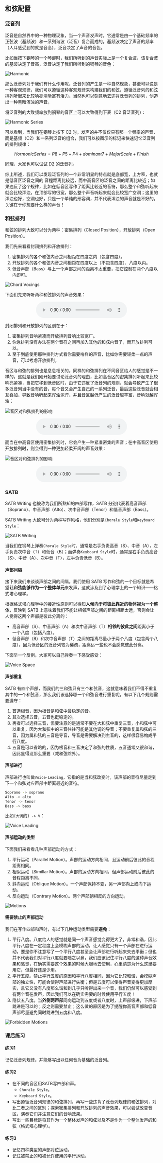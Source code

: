 ## 和弦配置

### 泛音列

泛音是自然界中的一种物理现象，当一个声音发声时，它通常是由一个基础频率的正弦波（基频波）和一系列谐波（泛音）复合而成的，基频波决定了声音的频率（人耳感受到的就是音高），泛音决定了声音的音色。

比如当按下钢琴的一个琴键时，我们所听到的声音实际上是一个复合波，该复合波的基波决定了音高，泛音决定了我们所听到的钢琴的音色：

![Harmonic](./images/1_1.jpg '钢琴C2泛音频谱')

那么泛音列对于我们有什么作用呢，泛音列的产生是一种自然现象，甚至可以说是一种客观规律，我们可以遵循这种客观规律来构建我们的和弦，遵循泛音列的和弦排列听起来比较响亮清晰富有活力，当然也可以刻意地去违背泛音列的排列，创造出一种黑暗浑浊的声音。

将泛音列的大致频率放到钢琴的音区上可以大致得到下表（C2 音泛音列）：

![Harmonic Series](./images/1_1_2.jpg '泛音列')

可以看到，当我们在钢琴上按下 C2 时，发声的并不仅仅只有那一个频率的声音，而是基频（C2）和一系列泛音的组合，我们可以按图示的标记来快速记忆泛音列的排列规律：

$$
HormonicSeries = P8 + P5 + P4 + dominant7 + MajorScale + Finish
$$

同理，大家也可以试试 D2 的泛音列。

综上所述，我们可以发现泛音列的一个非常明显的特点就是底部宽，上方窄，也就是低音区泛音之间的 音程距离比较远，而中高音区的泛音之间的距离比较近；如果违反了这个规律，比如在低音区写作了距离比较近的音符，那么整个和弦听起来就会比较浑浊，在顶部写的很宽，那么整个声音听起来就会比较宽广空洞；这里的浑浊也好，空洞也好，只是一个单纯的形容词，并不代表浑浊的声音就是不好的，关键在于你想要什么样的声音！

### 和弦排列

和弦的排列大致可以分为两种：密集排列（Closed Position），开放排列（Open Position）。

我们先来看看封闭排列和开放排列：

1. 密集排列的各个和弦内音之间相距在四度之内（包含四度）。
2. 开放排列的各个和弦内音之间相距在四度以上（不包含四度），八度以内。
3. 低音声部（Bass）与上一个声部之间的距离不太重要，把它控制在两个八度以内即可。

![Chord Vocings](./images/1_2.jpg '和弦排列')

下面们先来听听两种和弦排列的声音效果：

<center>
<audio controls>
  <source src="/tracks/1_2.mp3" type="audio/mpeg">
  Your browser does not support the audio element.
</audio>
</center>

封闭排列和开放排列的区别在于：

1. 密集排列音响紧凑而开放排列音响比较宽广。
2. 你急排列没有办法在两个音符之间再加入其他的和弦内音了，而开放排列可以。
3. 至于到底使用那种排列方式看你需要啥样的声音，比如你需要轻柔一点的声音，可以考虑开放排列。

音区与和弦的排列也是息息相关的，同样的和弦排列在不同音区给人的感觉是不一样的，这就是我们刚开始要讨论泛音列的理由，比如高音区的密集排列听起来比较响亮紧凑，当把它移到低音区时，由于它违反了泛音列的规则，就会导致产生了很多泛音列当中没有的音，每个音又会产生自己的一系列泛音，最后这些泛音就会相互叠加，导致音响听起来浑浊泥泞，并且音区越低产生的泛音越丰富，音响就越浑浊：

![音区对和弦排列的影响](./images/1_3.jpg '音区对和弦排列的影响')

<center>
<audio controls>
  <source src="/tracks/1_3.mp3" type="audio/mpeg">
  Your browser does not support the audio element.
</audio>
</center>

而当在中高音区使用密集排列时，它会产生一种紧凑密集的声音；在中高音区使用开放排列时，则会得到一种更加轻柔开阔的声音效果：

![音区对和弦排列的影响](./images/1_4.jpg '音区对和弦排列的影响')

<center>
<audio controls>
  <source src="/tracks/1_4.mp3" type="audio/mpeg">
  Your browser does not support the audio element.
</audio>
</center>

### SATB

SATB Writing 也被称为我们所熟知的四部写作，SATB 分别代表着高音声部（Soprano）、中音声部（Alto）、次中音声部（Tenor）和低音声部（Bass）。

SATB Writing 大致可分为两种写作风格，他们分别是`Chorale Style`和`Keyboard Style`：

![SATB Writing](./images/1_5.jpg 'SATB Writing')

当我们在钢琴上弹奏`Chorale Style`时，通常是右手负责高音（S）、中音（A），左手负责次中音（T）和低音（B）；而弹奏`Keyboard Style`时，通常是右手负责高音（S）、中音（A）、次中音（T），左手负责低音（B）。

#### 声部间隔

接下来我们来谈谈声部之间的间隔，我们使用 SATB 写作和弦的一个目标就是希望**让和弦能够作为一个整体单元**来发声，这就涉及到了心理学上的一个知识——格式塔心理学。

根据格式塔心理学中的接近性原则可以得知**人倾向于将彼此靠近的物体视为一个整体**，反映到 SATB 上意味着我们不能让相邻声部之间的距离相距太远，否则会让人觉得这两个声部是彼此分离的：

- 高音声部（S）、中音声部（A）和次中音声部（T）**相邻的彼此之间**距离小于一个八度（包括八度）。
- 低音声部（B）和次中音声部（T）之间的距离尽量小于两个八度（包含两个八度），因为低音区的泛音列较为稀疏，距离远一些也不会感觉彼此分离。

下面举一个反例，大家可以自己弹奏一下感受感受：

![Voice Space](./images/1_6.jpg '声部间隔')

#### 声部重复

SATB 有四个声部，而我们的三和弦只有三个和弦音，这就意味着我们不得不重复其中的一个和弦音，那么我们该选择哪一个和弦音进行重复呢，有以下几个规则需要遵守：

1. 首选根音，因为根音是和弦中最稳定的音。
2. 其次选择五音，五音也挺稳定的。
3. 再者可以选择三音，但要注意的是通常不要在大和弦中重复三音，小和弦中可以重复，因为大和弦中的三音往往可能是其他调的导音；不要重复属和弦的三音，因为属和弦的三音是导音，导音是需要解决到主音的，这样很容易构成平行八度。
4. 五音是可以省略的，因为根音和三音决定了和弦的性质，五音通常又很和谐，因此显得没那么重要（减和弦除外）。

#### 声部进行

声部进行也叫做`Voice-Leading`，它指的是当和弦改变时，该声部的音符尽量走到下一个和弦对应声部中距离最近的音符。

```bash
Soprano -> soprano
Alto -> alto
Tenor -> tenor
Bass -> bass
```

比如`C大调`的`I -> V`：

![Voice Leading](./images/1_9.jpg '声部进行示例')

#### 声部运动的类型

下面我们来看看几种声部运动的方式：

1. 平行运动（Parallel Motion）。声部的运动方向相同，且运动前后彼此的音程距离相同。
2. 相似运动（Simillar Motion）。声部的运动方向相同，但声部运动前后彼此的音程距离不同。
3. 斜向运动（Oblique Motion）。一个声部保持不变，另一声部向上或向下运动。
4. 反向运动（Contrary Motion）。两个声部朝相反的方向运动。

![Motions](./images/1_7.jpg '声部的运动类型')

#### 需要禁止的声部运动

我们在写作四部和声时，有以下几种运动类型需要**避免**：

1. 平行八度。八度给人的感觉就是同一个声音感觉变得更大了，非常和谐，因此平行八度在一定程度上会模糊声部的运动，让人感觉只有一个声部在进行运动，要是你不注意写了一个平行八度甚至会让声部进行听起来失去平衡；但也并不代表我们对平行八度就要嗤之以鼻，我们应该记住平行八度的这种声音效果和感觉，在确实需要这个效果的时候大胆地去使用，心里清楚为什么这里要用它，但最好还是少用。
2. 平行五度。禁止平行五度的原因和平行八度相同，因为它比较和谐，会模糊声部的独立性，可能会使得声部进行失衡；但是五度可以使得声音变得更加厚实，且它又没有八度那么谐和到几乎只听得出来一个音，我们仍然可以感受到有两个音在发声，因此我们可以在确实需要的时候使用平行五度！
3. 隐伏五八度。当**外侧两声部**同向运动到五度或者八度时，上声部级进，下声部跳进是可以的；反之则需要禁止；这么做的原因是为了提醒你高音声部和低音声部尽量避免同时跳进到五度和八度。

![Forbidden Motions](./images/1_8.jpg '需要禁止的声部运动')

### 课后练习

#### 练习1

记忆泛音列规律，并能够写出以任何音为基础的泛音列。

#### 练习2

- 在不同的音区用SATB写四部和声。
  - `Chorale Style`。
  - `Keyboard Style`。
- 写出遵循泛音列规律的和弦排列，再写一些违背了泛音列规律的和弦排列，对比二者之间的区别；探索密集排列和开放排列的声音效果，可以尝试改变音区，演奏它们并注意它们的音响效果。
- 写出一些目标是将其作为一个整体发声的和弦以及不是作为一个整体发声的和弦（格式塔心理学）。

#### 练习3

- 记忆四种类型的声部对位运动。
- 记住被禁止的和被允许使用的平行运动。
